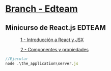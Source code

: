 
<!--
README.md branch edteam 1.0.0
Minicurso de React.js (1) - Introducción a React y JSX 
https://github.com/eacevedof/prj_reactjs/tree/edteam
-->
<h1>
    <a href="https://github.com/eacevedof/prj_reactjs/tree/edteam">Branch - Edteam</a>
</h1>

<h2>
    Minicurso de React.js EDTEAM
</h2>
<ul>
    <ol>    
        <a href="https://www.youtube.com/watch?v=4gAAiOKOwio">1 - Introducción a React y JSX</a>
    </ol>
    <ol>
        <a href="https://www.youtube.com/watch?v=ld8pG4RPAeI">2 - Componentes y propiedades</a>
    </ol>
</ul>

```js
//Ejecutar
node .\the_application\server.js
```
